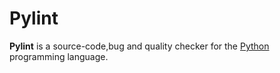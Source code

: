 # Pylint

**Pylint** is a source-code,bug and quality checker for the [Python](/wiki/Python) programming language.
